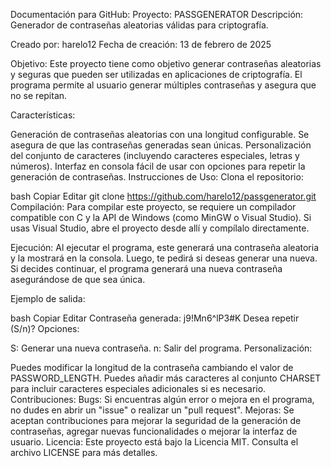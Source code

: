 Documentación para GitHub:
Proyecto: PASSGENERATOR
Descripción:
Generador de contraseñas aleatorias válidas para criptografía.

Creado por: harelo12
Fecha de creación: 13 de febrero de 2025

Objetivo:
Este proyecto tiene como objetivo generar contraseñas aleatorias y seguras que pueden ser utilizadas en aplicaciones de criptografía. El programa permite al usuario generar múltiples contraseñas y asegura que no se repitan.

Características:

Generación de contraseñas aleatorias con una longitud configurable.
Se asegura de que las contraseñas generadas sean únicas.
Personalización del conjunto de caracteres (incluyendo caracteres especiales, letras y números).
Interfaz en consola fácil de usar con opciones para repetir la generación de contraseñas.
Instrucciones de Uso:
Clona el repositorio:

bash
Copiar
Editar
git clone https://github.com/harelo12/passgenerator.git
Compilación: Para compilar este proyecto, se requiere un compilador compatible con C y la API de Windows (como MinGW o Visual Studio). Si usas Visual Studio, abre el proyecto desde allí y compílalo directamente.

Ejecución: Al ejecutar el programa, este generará una contraseña aleatoria y la mostrará en la consola. Luego, te pedirá si deseas generar una nueva. Si decides continuar, el programa generará una nueva contraseña asegurándose de que sea única.

Ejemplo de salida:

bash
Copiar
Editar
Contraseña generada: j9!Mn6^lP3#K
Desea repetir (S/n)?
Opciones:

S: Generar una nueva contraseña.
n: Salir del programa.
Personalización:

Puedes modificar la longitud de la contraseña cambiando el valor de PASSWORD_LENGTH.
Puedes añadir más caracteres al conjunto CHARSET para incluir caracteres especiales adicionales si es necesario.
Contribuciones:
Bugs: Si encuentras algún error o mejora en el programa, no dudes en abrir un "issue" o realizar un "pull request".
Mejoras: Se aceptan contribuciones para mejorar la seguridad de la generación de contraseñas, agregar nuevas funcionalidades o mejorar la interfaz de usuario.
Licencia:
Este proyecto está bajo la Licencia MIT. Consulta el archivo LICENSE para más detalles.
